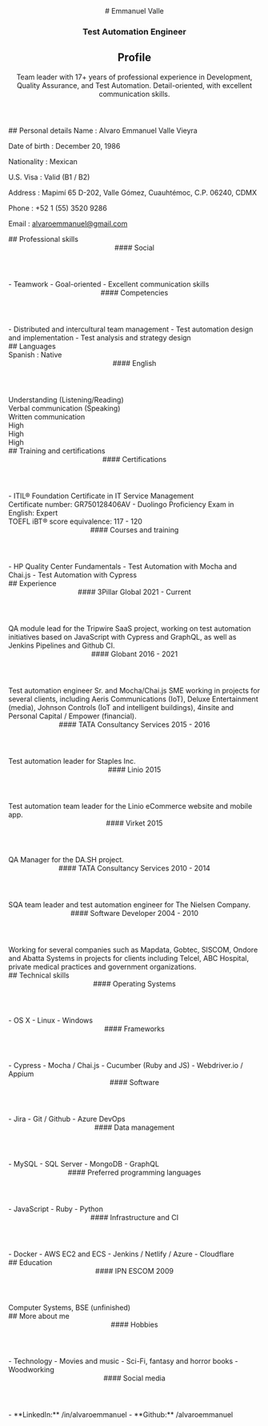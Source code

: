 <header>
# Emmanuel Valle

### Test Automation Engineer

## Profile
Team leader with 17+ years of professional experience in Development, Quality Assurance, and Test Automation.
Detail-oriented, with excellent communication skills.
</header>

<div id="main">
<section id="contact">
## Personal details
Name
: Alvaro Emmanuel Valle Vieyra

Date of birth
: December 20, 1986

Nationality
: Mexican

U.S. Visa
: Valid (B1 / B2)

Address
: Mapimí 65 D-202, Valle Gómez, Cuauhtémoc, C.P. 06240, CDMX

Phone
: +52 1 (55) 3520 9286

Email
: alvaroemmanuel@gmail.com
</section>

<section id="skills">
## Professional skills
<div class="inner-wrapper">
<article id="social-skills">
<header>
#### Social
</header>
- Teamwork
- Goal-oriented
- Excellent communication skills
</article>

<article id="competencies">
<header>
#### Competencies
</header>
- Distributed and intercultural team management
- Test automation design and implementation
- Test analysis and strategy design
</article>
</div>
</section>

<section id="languages">
## Languages
<div class="inner-wrapper">
<article id="spanish">
Spanish
: Native
</article>

<article id="english">
<header>
#### English
</header>

<div class="table">
<div class="theader">
<div class="cell">
Understanding (Listening/Reading)
</div>
<div class="cell">
Verbal communication (Speaking)
</div>
<div class="cell">
Written communication
</div>
</div>
<div class="row">
<div class="cell">
High
</div>
<div class="cell">
High
</div>
<div class="cell">
High
</div>
</div>
</div>

</article>
</div>
</section>

<section id="training">
## Training and certifications
<div class="inner-wrapper">
<article id="certifications">
<header>
#### Certifications
</header>
- ITIL® Foundation Certificate in IT Service Management <br>
  Certificate number: GR750128406AV
- Duolingo Proficiency Exam in English: Expert <br>
  TOEFL iBT® score equivalence: 117 - 120
</article>

<article id="courses">
<header>
#### Courses and training
</header>
- HP Quality Center Fundamentals
- Test Automation with Mocha and Chai.js
- Test Automation with Cypress
</article>
</div>
</section>
<div class="page-break" />
<!-- <p style="color: #FFF; margin-bottom: -10px;">.</p> -->
<section id="experience">
## Experience
<article>
<header>
#### 3Pillar Global
2021 - Current
</header>
QA module lead for the Tripwire SaaS project, working on test automation initiatives based on JavaScript with Cypress and GraphQL, as well as Jenkins Pipelines and Github CI.
</article>

<article>
<header>
#### Globant
2016 - 2021
</header>
Test automation engineer Sr. and Mocha/Chai.js SME working in projects for several clients, including Aeris Communications (IoT), Deluxe Entertainment (media), Johnson Controls (IoT and intelligent buildings), 4insite and Personal Capital / Empower (financial).
</article>

<article>
<header>
#### TATA Consultancy Services
2015 - 2016
</header>
Test automation leader for Staples Inc.
</article>

<article>
<header>
#### Linio
2015
</header>
Test automation team leader for the Linio eCommerce website and mobile app.
</article>

<article>
<header>
#### Virket
2015
</header>
QA Manager for the DA.SH project.
</article>

<article id="nielsen">
<header>
#### TATA Consultancy Services
2010 - 2014
</header>
SQA team leader and test automation engineer for The Nielsen Company.
</article>

<article>
<header>
#### Software Developer
2004 - 2010
</header>
Working for several companies such as Mapdata, Gobtec, SISCOM, Ondore and Abatta Systems in projects for clients including Telcel, ABC Hospital, private medical practices and government organizations.
</article>
</section>
<!-- <div class="page-break" /> -->
<section id="technical">
## Technical skills
<div class="inner-wrapper">
<div class="float-left">
<article id="os">
<header>
#### Operating Systems
</header>
- OS X
- Linux
- Windows
</article>

<article id="frameworks">
<header>
#### Frameworks
</header>
- Cypress
- Mocha / Chai.js
- Cucumber (Ruby and JS)
- Webdriver.io / Appium
</article>
</div>

<div class="float-left">
<article id="software">
<header>
#### Software
</header>
- Jira
- Git / Github
- Azure DevOps
</article>

<article id="bd">
<header>
#### Data management
</header>
- MySQL
- SQL Server
- MongoDB
- GraphQL
</article>
</div>

<div class="float-left">
<article id="programming-lang">
<header>
#### Preferred programming languages
</header>
- JavaScript
- Ruby
- Python
</article>

<article id="infra">
<header>
#### Infrastructure and CI
</header>
- Docker
- AWS EC2 and ECS
- Jenkins / Netlify / Azure
- Cloudflare
</article>
</div>
</div>
</section>

<section id="education">
## Education
<article>
<header>
#### IPN ESCOM
2009
</header>
Computer Systems, BSE (unfinished)
</article>

<!-- <article>
<header>
#### IPN CECyT 9
2005
</header>
High School diploma
</article> -->
</section>

<section id="hobbies">
## More about me
<div class="inner-wrapper">
<article id="other-projects">
<header>
#### Hobbies
</header>
- Technology
- Movies and music
- Sci-Fi, fantasy and horror books
- Woodworking
</article>

<article id="social-networks">
<header>
#### Social media
</header>
- **LinkedIn:** /in/alvaroemmanuel
- **Github:** /alvaroemmanuel
</article>
</div>
</section>
</div>